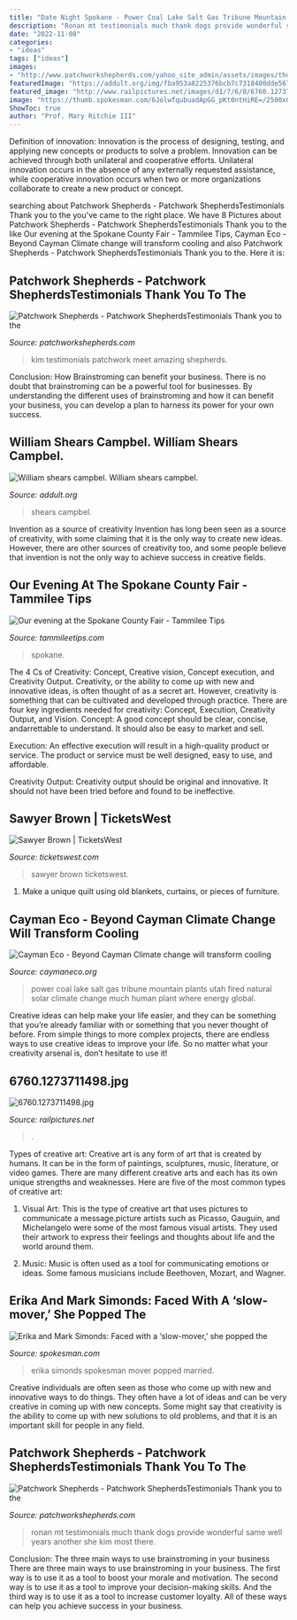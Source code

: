 ```yaml
---
title: "Date Night Spokane - Power Coal Lake Salt Gas Tribune Mountain Plants Utah Fired Natural Solar Climate Change Much Human Plant Where Energy Global"
description: "Ronan mt testimonials much thank dogs provide wonderful same well years another she kim most there"
date: "2022-11-08"
categories:
- "ideas"
tags: ["ideas"]
images:
- "http://www.patchworkshepherds.com/yahoo_site_admin/assets/images/thumbnail_20170826_090319.33575528_std.jpg"
featuredImage: "https://addult.org/img/fba953a8225376bcb7c7318400dde567.jpg"
featured_image: "http://www.railpictures.net/images/d1/7/6/0/6760.1273711498.jpg"
image: "https://thumb.spokesman.com/6JolwfqubuadApGG_pKt0ntHiRE=/2500x0/smart/media.spokesman.com/photos/2017/02/13/SRX_VDAY_001_TT.JPG.jpg"
ShowToc: true
author: "Prof. Mary Ritchie III"
---
```



Definition of innovation:
Innovation is the process of designing, testing, and applying new concepts or products to solve a problem. Innovation can be achieved through both unilateral and cooperative efforts. Unilateral innovation occurs in the absence of any externally requested assistance, while cooperative innovation occurs when two or more organizations collaborate to create a new product or concept.

	

		
searching about Patchwork Shepherds - Patchwork ShepherdsTestimonials Thank you to the you've came to the right place. We have 8 Pictures about Patchwork Shepherds - Patchwork ShepherdsTestimonials Thank you to the like Our evening at the Spokane County Fair - Tammilee Tips, Cayman Eco - Beyond Cayman Climate change will transform cooling and also Patchwork Shepherds - Patchwork ShepherdsTestimonials Thank you to the. Here it is:
		
    
## Patchwork Shepherds - Patchwork ShepherdsTestimonials Thank You To The

<img loading=lazy src="http://www.patchworkshepherds.com/yahoo_site_admin/assets/images/thumbnail_20170826_090319.33575528_std.jpg" onerror="this.onerror=null;this.src='https://tse1.mm.bing.net/th?id=OIP.GQEe37owiwGFMKHQruWzrgHaJ3&amp;pid=15.1';" alt="Patchwork Shepherds - Patchwork ShepherdsTestimonials Thank you to the">

_Source: patchworkshepherds.com_

>kim testimonials patchwork meet amazing shepherds. 

	

Conclusion: How Brainstroming can benefit your business.
There is no doubt that brainstroming can be a powerful tool for businesses. By understanding the different uses of brainstroming and how it can benefit your business, you can develop a plan to harness its power for your own success.

    
## William Shears Campbel. William Shears Campbel.

<img loading=lazy src="https://addult.org/img/fba953a8225376bcb7c7318400dde567.jpg" onerror="this.onerror=null;this.src='https://tse3.mm.bing.net/th?id=OIP.ebA_qwiJMMPH81sskKyVAQHaK6&amp;pid=15.1';" alt="William shears campbel. William shears campbel.">

_Source: addult.org_

>shears campbel. 

	

Invention as a source of creativity
Invention has long been seen as a source of creativity, with some claiming that it is the only way to create new ideas. However, there are other sources of creativity too, and some people believe that invention is not the only way to achieve success in creative fields.

    
## Our Evening At The Spokane County Fair - Tammilee Tips

<img loading=lazy src="https://i0.wp.com/www.tammileetips.com/wp-content/uploads/2012/09/Spokane-Country-Fair-4-labeled.jpg?resize=1024%2C636&amp;ssl=1" onerror="this.onerror=null;this.src='https://tse2.mm.bing.net/th?id=OIP.9VD--8DZJa7PaGd-6BJ7ogHaEm&amp;pid=15.1';" alt="Our evening at the Spokane County Fair - Tammilee Tips">

_Source: tammileetips.com_

>spokane. 

	

The 4 Cs of Creativity: Concept, Creative vision, Concept execution, and Creativity Output.
Creativity, or the ability to come up with new and innovative ideas, is often thought of as a secret art. However, creativity is something that can be cultivated and developed through practice. There are four key ingredients needed for creativity: Concept, Execution, Creativity Output, and Vision.
Concept: A good concept should be clear, concise, andarrettable to understand. It should also be easy to market and sell.

Execution: An effective execution will result in a high-quality product or service. The product or service must be well designed, easy to use, and affordable.

Creativity Output: Creativity output should be original and innovative. It should not have been tried before and found to be ineffective.

    
## Sawyer Brown | TicketsWest

<img loading=lazy src="https://www.ticketswest.com/assets/img/013020-NQ_Sawyer-Brown_Slide-9b5db69168.jpg" onerror="this.onerror=null;this.src='https://tse1.mm.bing.net/th?id=OIP.jL6-q6XfyVIcQLQSQC8cUQHaDy&amp;pid=15.1';" alt="Sawyer Brown | TicketsWest">

_Source: ticketswest.com_

>sawyer brown ticketswest. 

	

1. Make a unique quilt using old blankets, curtains, or pieces of furniture.

    
## Cayman Eco - Beyond Cayman Climate Change Will Transform Cooling

<img loading=lazy src="https://caymaneco.org/yahoo_site_admin/assets/images/Natural_gas_rig_-_Al_Hartmann_-_The_Salt_Lake_Tribune.19132503_std.jpg" onerror="this.onerror=null;this.src='https://tse2.mm.bing.net/th?id=OIP.LzFPUwYe3XLzcffxhC6hKgHaGL&amp;pid=15.1';" alt="Cayman Eco - Beyond Cayman Climate change will transform cooling">

_Source: caymaneco.org_

>power coal lake salt gas tribune mountain plants utah fired natural solar climate change much human plant where energy global. 

	

Creative ideas can help make your life easier, and they can be something that you’re already familiar with or something that you never thought of before. From simple things to more complex projects, there are endless ways to use creative ideas to improve your life. So no matter what your creativity arsenal is, don’t hesitate to use it!

    
## 6760.1273711498.jpg

<img loading=lazy src="http://www.railpictures.net/images/d1/7/6/0/6760.1273711498.jpg" onerror="this.onerror=null;this.src='https://tse3.mm.bing.net/th?id=OIP.hB3-r_L0R7yCHt7SZR7CqgHaFF&amp;pid=15.1';" alt="6760.1273711498.jpg">

_Source: railpictures.net_

>. 

	

Types of creative art:
Creative art is any form of art that is created by humans. It can be in the form of paintings, sculptures, music, literature, or video games. There are many different creative arts and each has its own unique strengths and weaknesses. Here are five of the most common types of creative art:
1. Visual Art: This is the type of creative art that uses pictures to communicate a message.picture artists such as Picasso, Gauguin, and Michelangelo were some of the most famous visual artists. They used their artwork to express their feelings and thoughts about life and the world around them.

2. Music: Music is often used as a tool for communicating emotions or ideas. Some famous musicians include Beethoven, Mozart, and Wagner.

    
## Erika And Mark Simonds: Faced With A ‘slow-mover,’ She Popped The

<img loading=lazy src="https://thumb.spokesman.com/6JolwfqubuadApGG_pKt0ntHiRE=/2500x0/smart/media.spokesman.com/photos/2017/02/13/SRX_VDAY_001_TT.JPG.jpg" onerror="this.onerror=null;this.src='https://tse3.mm.bing.net/th?id=OIP.6wAEuumScJL1GX1QpRjXcAHaFD&amp;pid=15.1';" alt="Erika and Mark Simonds: Faced with a ‘slow-mover,’ she popped the">

_Source: spokesman.com_

>erika simonds spokesman mover popped married. 

	

Creative individuals are often seen as those who come up with new and innovative ways to do things. They often have a lot of ideas and can be very creative in coming up with new concepts. Some might say that creativity is the ability to come up with new solutions to old problems, and that it is an important skill for people in any field.

    
## Patchwork Shepherds - Patchwork ShepherdsTestimonials Thank You To The

<img loading=lazy src="http://patchworkshepherds.com/yahoo_site_admin/assets/images/kim_montana.124205632_std.jpg" onerror="this.onerror=null;this.src='https://tse3.mm.bing.net/th?id=OIP.6TjPp7oosh-yG9YNomdAmAHaFS&amp;pid=15.1';" alt="Patchwork Shepherds - Patchwork ShepherdsTestimonials Thank you to the">

_Source: patchworkshepherds.com_

>ronan mt testimonials much thank dogs provide wonderful same well years another she kim most there. 

	

Conclusion: The three main ways to use brainstroming in your business
There are three main ways to use brainstroming in your business. The first way is to use it as a tool to boost your morale and motivation. The second way is to use it as a tool to improve your decision-making skills. And the third way is to use it as a tool to increase customer loyalty. All of these ways can help you achieve success in your business.


